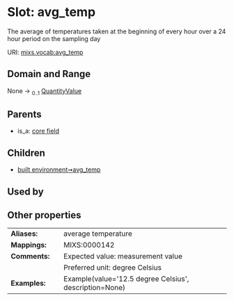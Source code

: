 
# Slot: avg_temp


The average of temperatures taken at the beginning of every hour over a 24 hour period on the sampling day

URI: [mixs.vocab:avg_temp](https://w3id.org/mixs/vocab/avg_temp)


## Domain and Range

None &#8594;  <sub>0..1</sub> [QuantityValue](QuantityValue.md)

## Parents

 *  is_a: [core field](core_field.md)

## Children

 *  [built environment➞avg_temp](built_environment_avg_temp.md)

## Used by


## Other properties

|  |  |  |
| --- | --- | --- |
| **Aliases:** | | average temperature |
| **Mappings:** | | MIXS:0000142 |
| **Comments:** | | Expected value: measurement value |
|  | | Preferred unit: degree Celsius |
| **Examples:** | | Example(value='12.5 degree Celsius', description=None) |

